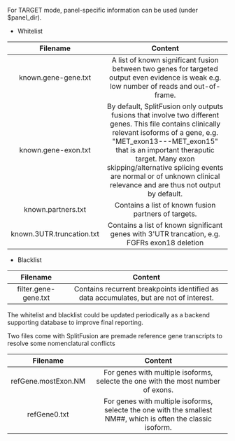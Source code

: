 

For TARGET mode, panel-specific information can be used (under $panel_dir).

* Whitelist

| Filename                   | Content                                                        |
|:--------------------------:|:--------------------------------------------------------------:|
| known.gene-gene.txt | A list of known significant fusion between two genes for targeted output even evidence is weak e.g. low number of reads and out-of-frame. |
| known.gene-exon.txt | By default, SplitFusion only outputs fusions that involve two different genes. This file contains clinically relevant isoforms of a gene, e.g. "MET_exon13---MET_exon15" that is an important theraputic target. Many exon skipping/alternative splicing events are normal or of unknown clinical relevance and are thus not output by default. |
| known.partners.txt | Contains a list of known fusion partners of targets. |
| known.3UTR.truncation.txt | Contains a list of known significant genes with 3'UTR trancation, e.g. FGFRs exon18 deletion |


* Blacklist

| Filename                   | Content                                                        |
|:--------------------------:|:--------------------------------------------------------------:|
| filter.gene-gene.txt | Contains recurrent breakpoints identified as data accumulates, but are not of interest. |

The whitelist and blacklist could be updated periodically as a backend supporting database to improve final reporting.


Two files come with SplitFusion are premade reference gene transcripts to resolve some nomenclatural conflicts

| Filename                   | Content                                                        |
|:--------------------------:|:--------------------------------------------------------------:|
| refGene.mostExon.NM | For genes with multiple isoforms, selecte the one with the most number of exons. |
| refGene0.txt | For genes with multiple isoforms, selecte the one with the smallest NM##, which is often the classic isoform. |

